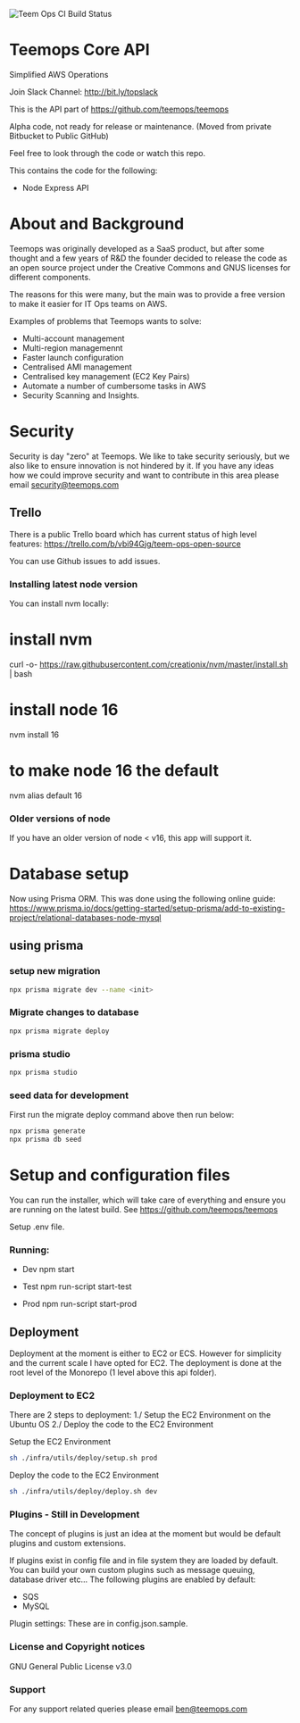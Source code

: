 ![Teem Ops CI Build Status](https://travis-ci.org/teemops/core-api.svg?branch=master)

# Teemops Core API

Simplified AWS Operations

Join Slack Channel: http://bit.ly/topslack

This is the API part of https://github.com/teemops/teemops

Alpha code, not ready for release or maintenance.
(Moved from private Bitbucket to Public GitHub)

Feel free to look through the code or watch this repo.

This contains the code for the following:

- Node Express API

# About and Background

Teemops was originally developed as a SaaS product, but after some thought and a few years of R&D the founder decided to
release the code as an open source project under the Creative Commons and GNUS licenses for different components.

The reasons for this were many, but the main was to provide a free version to make it easier for IT Ops teams on AWS.

Examples of problems that Teemops wants to solve:

- Multi-account management
- Multi-region managemennt
- Faster launch configuration
- Centralised AMI management
- Centralised key management (EC2 Key Pairs)
- Automate a number of cumbersome tasks in AWS
- Security Scanning and Insights.

# Security

Security is day "zero" at Teemops. We like to take security seriously, but we also like to ensure innovation is not hindered by it. If you have any ideas how we could improve security and want to contribute in this area please email security@teemops.com

<!-- Read about thoughts and updates on our blog:
https://blog.teemops.com/tag/security -->

## Trello

There is a public Trello board which has current status of high level features:
https://trello.com/b/vbi94Gjg/teem-ops-open-source

You can use Github issues to add issues.


### Installing latest node version

You can install nvm locally:

# install nvm

curl -o- https://raw.githubusercontent.com/creationix/nvm/master/install.sh | bash

# install node 16

nvm install 16

# to make node 16 the default

nvm alias default 16

### Older versions of node

If you have an older version of node < v16, this app will support it.

# Database setup

Now using Prisma ORM.
This was done using the following online guide:
https://www.prisma.io/docs/getting-started/setup-prisma/add-to-existing-project/relational-databases-node-mysql

## using prisma

### setup new migration

```bash
npx prisma migrate dev --name <init>
```

### Migrate changes to database

```bash
npx prisma migrate deploy
```

### prisma studio

```bash
npx prisma studio
```

### seed data for development

First run the migrate deploy command above then run below:

```bash
npx prisma generate
npx prisma db seed
```

# Setup and configuration files

You can run the installer, which will take care of everything and ensure you are running on the latest build.
See https://github.com/teemops/teemops

Setup .env file.

### Running:

- Dev
  npm start

- Test
  npm run-script start-test

- Prod
  npm run-script start-prod

## Deployment

Deployment at the moment is either to EC2 or ECS.
However for simplicity and the current scale I have opted for EC2.
The deployment is done at the root level of the Monorepo (1 level above this api folder).

### Deployment to EC2

There are 2 steps to deployment:
1./ Setup the EC2 Environment on the Ubuntu OS
2./ Deploy the code to the EC2 Environment

Setup the EC2 Environment

```bash
sh ./infra/utils/deploy/setup.sh prod
```

Deploy the code to the EC2 Environment

```bash
sh ./infra/utils/deploy/deploy.sh dev
```

### Plugins - Still in Development

The concept of plugins is just an idea at the moment but would be default plugins and custom extensions.

If plugins exist in config file and in file system they are loaded by default. You can build your own custom plugins such as message queuing, database driver etc...
The following plugins are enabled by default:

- SQS
- MySQL

Plugin settings:
These are in config.json.sample.

### License and Copyright notices

GNU General Public License v3.0

### Support

For any support related queries please email ben@teemops.com
